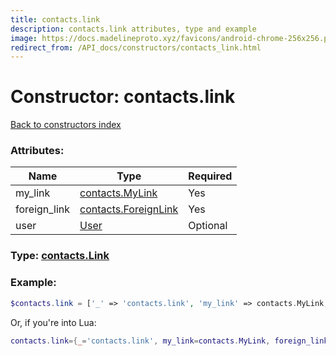 ```yaml
---
title: contacts.link
description: contacts.link attributes, type and example
image: https://docs.madelineproto.xyz/favicons/android-chrome-256x256.png
redirect_from: /API_docs/constructors/contacts_link.html
---
```

# Constructor: contacts.link  
[Back to constructors index](index.md)



### Attributes:

| Name     |    Type       | Required |
|----------|---------------|----------|
|my\_link|[contacts.MyLink](../constructors/contacts.MyLink.md) | Yes|
|foreign\_link|[contacts.ForeignLink](../constructors/contacts.ForeignLink.md) | Yes|
|user|[User](../types/User.md) | Optional|



### Type: [contacts.Link](../types/contacts.Link.md)


### Example:

```php
$contacts.link = ['_' => 'contacts.link', 'my_link' => contacts.MyLink, 'foreign_link' => contacts.ForeignLink, 'user' => User];
```  


Or, if you're into Lua:

```lua
contacts.link={_='contacts.link', my_link=contacts.MyLink, foreign_link=contacts.ForeignLink, user=User}

```



